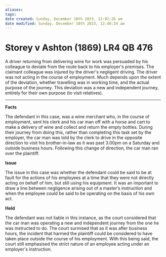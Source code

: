 ```yaml
---
aliases: 
tags: 
date created: Sunday, December 10th 2023, 12:02:26 am
date modified: Sunday, December 10th 2023, 12:40:34 am
---
```


# Storey v Ashton (1869) LR4 QB 476

A driver returning from delivering wine for work was persuaded by his colleague to deviate from the route back to his employer's premises. The claimant colleague was injured by the driver's negligent driving. The driver was not acting in the course of employment. Much depends upon the extent of the deviation, whether travelling was in working time, and the actual purpose of the journey. This deviation was a new and independent journey, entirely for their own purpose (to visit relatives).

---

**Facts**

The defendant in this case, was a wine merchant who, in the course of employment, sent his clerk and his car man off with a horse and cart to make a delivery of wine and collect and return the empty bottles. During their journey from doing this, rather than completing this task set by the employer, the car man was told by the clerk to drive in the opposite direction to visit his brother-in-law as it was past 3.00pm on a Saturday and outside business hours. Following this change of direction, the car man ran over the plaintiff.

**Issue**

The issue in this case was whether the defendant could be said to be at fault for the actions of his employees at a time that they were not directly acting on behalf of him, but still using his equipment. It was an important to draw a line between negligence arising out of a master’s instruction and when the employee could be said to be operating on the basis of his own act.

**Held**

The defendant was not liable in this instance, as the court considered that the car man was operating a new and independent journey from the one he was instructed to do. The court surmised that as it was after business hours, the incident that harmed the plaintiff could be considered to have taken place outside the course of his employment. With this being said, the court still emphasised the strict nature of an employee acting under an employer's instruction.
